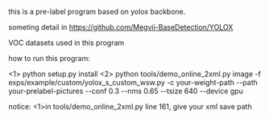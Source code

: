 this is a pre-label program based on yolox backbone.

someting detail in https://github.com/Megvii-BaseDetection/YOLOX

VOC datasets used in this program 

how to run this program:

<1>
python setup.py install
<2>
python tools/demo_online_2xml.py image -f exps/example/custom/yolox_s_custom_wsw.py -c your-weight-path --path your-prelabel-pictures --conf 0.3 --nms 0.65 --tsize 640 --device gpu

notice:
<1>in tools/demo_online_2xml.py line 161, give your xml save path 
